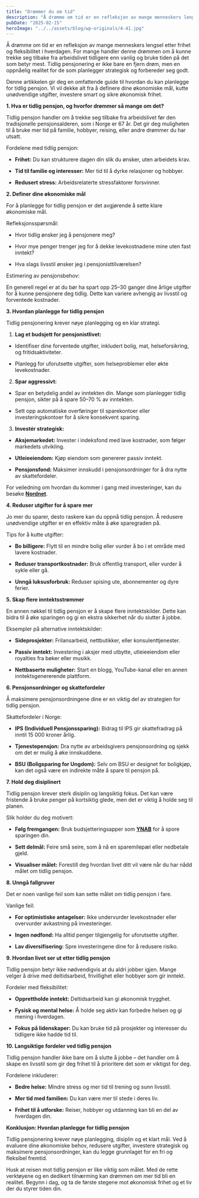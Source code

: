 ```yaml
---
title: "Drømmer du om tid"
description: "Å drømme om tid er en refleksjon av mange menneskers lengsel etter frihet og fleksibilitet i hverdagen. For mange handler denne drømmen om å kunne trekke seg tilbake fra arbeidslivet tidligere enn vanlig og bruke tiden på det som betyr mest. Tidlig pensjonering er ikke bare en fjern drøm, men en oppnåelig realitet for de &#8230; Read more"
pubDate: "2025-02-15"
heroImage: "../../assets/blog/wp-originals/4-41.jpg"
---
```


Å drømme om tid er en refleksjon av mange menneskers lengsel etter frihet og fleksibilitet i hverdagen. For mange handler denne drømmen om å kunne trekke seg tilbake fra arbeidslivet tidligere enn vanlig og bruke tiden på det som betyr mest. Tidlig pensjonering er ikke bare en fjern drøm, men en oppnåelig realitet for de som planlegger strategisk og forbereder seg godt.

Denne artikkelen gir deg en omfattende guide til hvordan du kan planlegge for tidlig pensjon. Vi vil dekke alt fra å definere dine økonomiske mål, kutte unødvendige utgifter, investere smart og sikre økonomisk frihet.

**1. Hva er tidlig pensjon, og hvorfor drømmer så mange om det?**

Tidlig pensjon handler om å trekke seg tilbake fra arbeidslivet før den tradisjonelle pensjonsalderen, som i Norge er 67 år. Det gir deg muligheten til å bruke mer tid på familie, hobbyer, reising, eller andre drømmer du har utsatt.

Fordelene med tidlig pensjon:

- **Frihet:** Du kan strukturere dagen din slik du ønsker, uten arbeidets krav.

- **Tid til familie og interesser:** Mer tid til å dyrke relasjoner og hobbyer.

- **Redusert stress:** Arbeidsrelaterte stressfaktorer forsvinner.

**2. Definer dine økonomiske mål**

For å planlegge for tidlig pensjon er det avgjørende å sette klare økonomiske mål.

Refleksjonsspørsmål:

- Hvor tidlig ønsker jeg å pensjonere meg?

- Hvor mye penger trenger jeg for å dekke levekostnadene mine uten fast inntekt?

- Hva slags livsstil ønsker jeg i pensjonisttilværelsen?

Estimering av pensjonsbehov:

En generell regel er at du bør ha spart opp 25–30 ganger dine årlige utgifter for å kunne pensjonere deg tidlig. Dette kan variere avhengig av livsstil og forventede kostnader.

**3. Hvordan planlegge for tidlig pensjon**

Tidlig pensjonering krever nøye planlegging og en klar strategi.

1. **Lag et budsjett for pensjonistlivet:**

- Identifiser dine forventede utgifter, inkludert bolig, mat, helseforsikring, og fritidsaktiviteter.

- Planlegg for uforutsette utgifter, som helseproblemer eller økte levekostnader.

2. **Spar aggressivt:**

- Spar en betydelig andel av inntekten din. Mange som planlegger tidlig pensjon, sikter på å spare 50–70 % av inntekten.

- Sett opp automatiske overføringer til sparekontoer eller investeringskontoer for å sikre konsekvent sparing.

3. **Investér strategisk:**

- **Aksjemarkedet:** Invester i indeksfond med lave kostnader, som følger markedets utvikling.

- **Utleieeiendom:** Kjøp eiendom som genererer passiv inntekt.

- **Pensjonsfond:** Maksimer innskudd i pensjonsordninger for å dra nytte av skattefordeler.

For veiledning om hvordan du kommer i gang med investeringer, kan du besøke **[Nordnet](https://www.nordnet.no)**.

**4. Reduser utgifter for å spare mer**

Jo mer du sparer, desto raskere kan du oppnå tidlig pensjon. Å redusere unødvendige utgifter er en effektiv måte å øke sparegraden på.

Tips for å kutte utgifter:

- **Bo billigere:** Flytt til en mindre bolig eller vurder å bo i et område med lavere kostnader.

- **Reduser transportkostnader:** Bruk offentlig transport, eller vurder å sykle eller gå.

- **Unngå luksusforbruk:** Reduser spising ute, abonnementer og dyre ferier.

**5. Skap flere inntektsstrømmer**

En annen nøkkel til tidlig pensjon er å skape flere inntektskilder. Dette kan bidra til å øke sparingen og gi en ekstra sikkerhet når du slutter å jobbe.

Eksempler på alternative inntektskilder:

- **Sideprosjekter:** Frilansarbeid, nettbutikker, eller konsulenttjenester.

- **Passiv inntekt:** Investering i aksjer med utbytte, utleieeiendom eller royalties fra bøker eller musikk.

- **Nettbaserte muligheter:** Start en blogg, YouTube-kanal eller en annen inntektsgenererende plattform.

**6. Pensjonsordninger og skattefordeler**

Å maksimere pensjonsordningene dine er en viktig del av strategien for tidlig pensjon.

Skattefordeler i Norge:

- **IPS (Individuell Pensjonssparing):** Bidrag til IPS gir skattefradrag på inntil 15 000 kroner årlig.

- **Tjenestepensjon:** Dra nytte av arbeidsgivers pensjonsordning og sjekk om det er mulig å øke innskuddene.

- **BSU (Boligsparing for Ungdom):** Selv om BSU er designet for boligkjøp, kan det også være en indirekte måte å spare til pensjon på.

**7. Hold deg disiplinert**

Tidlig pensjon krever sterk disiplin og langsiktig fokus. Det kan være fristende å bruke penger på kortsiktig glede, men det er viktig å holde seg til planen.

Slik holder du deg motivert:

- **Følg fremgangen:** Bruk budsjetteringsapper som **[YNAB](https://www.youneedabudget.com)** for å spore sparingen din.

- **Sett delmål:** Feire små seire, som å nå en sparemilepæl eller nedbetale gjeld.

- **Visualiser målet:** Forestill deg hvordan livet ditt vil være når du har nådd målet om tidlig pensjon.

**8. Unngå fallgruver**

Det er noen vanlige feil som kan sette målet om tidlig pensjon i fare.

Vanlige feil:

- **For optimistiske antagelser:** Ikke undervurder levekostnader eller overvurder avkastning på investeringer.

- **Ingen nødfond:** Ha alltid penger tilgjengelig for uforutsette utgifter.

- **Lav diversifisering:** Spre investeringene dine for å redusere risiko.

**9. Hvordan livet ser ut etter tidlig pensjon**

Tidlig pensjon betyr ikke nødvendigvis at du aldri jobber igjen. Mange velger å drive med deltidsarbeid, frivillighet eller hobbyer som gir inntekt.

Fordeler med fleksibilitet:

- **Opprettholde inntekt:** Deltidsarbeid kan gi økonomisk trygghet.

- **Fysisk og mental helse:** Å holde seg aktiv kan forbedre helsen og gi mening i hverdagen.

- **Fokus på lidenskaper:** Du kan bruke tid på prosjekter og interesser du tidligere ikke hadde tid til.

**10. Langsiktige fordeler ved tidlig pensjon**

Tidlig pensjon handler ikke bare om å slutte å jobbe – det handler om å skape en livsstil som gir deg frihet til å prioritere det som er viktigst for deg.

Fordelene inkluderer:

- **Bedre helse:** Mindre stress og mer tid til trening og sunn livsstil.

- **Mer tid med familien:** Du kan være mer til stede i deres liv.

- **Frihet til å utforske:** Reiser, hobbyer og utdanning kan bli en del av hverdagen din.

**Konklusjon: Hvordan planlegge for tidlig pensjon**

Tidlig pensjonering krever nøye planlegging, disiplin og et klart mål. Ved å evaluere dine økonomiske behov, redusere utgifter, investere strategisk og maksimere pensjonsordninger, kan du legge grunnlaget for en fri og fleksibel fremtid.

Husk at reisen mot tidlig pensjon er like viktig som målet. Med de rette verktøyene og en dedikert tilnærming kan drømmen om mer tid bli en realitet. Begynn i dag, og ta de første stegene mot økonomisk frihet og et liv der du styrer tiden din.